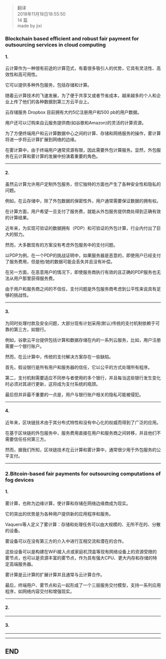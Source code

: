 >  翻译   
> 2018年11月18日18:55:50       
> 14 篇  
>made by jixi

### Blockchain based efficient and robust fair payment for outsourcing services in cloud computing


#### 1.
云计算作为一种很有前途的计算范式，有着很多吸引人的优势，它具有灵活性、高效性和高可用性。

它可以提供多种外包服务，包括存储和计算。

随着云计算技术的飞速发展，为了便于共享又或者节省成本，越来越多的个人和企业上传了他们的各种数据到第三方云平台上。

云存储服务 Dropbox 目前拥有大约5亿注册用户和500 pb的用户数据。

用户还可以订购来自云服务提供商(如谷歌和Amazon)的灵活的计算资源。

为了方便终端用户和云计算数据中心之间的计算、存储和网络服务的操作，雾计算将进一步将云计算扩展到网络的边缘。

在雾计算中，由于终端用户通常资源有限，因此需要外包计算服务。显然，外包服务在云计算和雾计算的发展中扮演着重要的角色。


----------
#### 2.

虽然云计算允许用户定制外包服务，但它独特的方面也产生了各种安全性和隐私的问题。

例如，在云存储中，除了外包数据的保密性外，用户通常需要保证数据的拥有权。

在计算方面，用户希望一旦支付了服务费，就能从外包服务提供商处得到正确有效的计算结果。

近年来，为实现可验证的数据拥有（PDP）和可验证的外包计算，行业内付出了巨大的努力。

然而，大多数现有的方案没有考虑外包服务中的支付问题。

以PDP为例，在一个PDP的挑战证明中，如果服务器是恶意的，即使用户已经支付了服务费用，但是他/她的数据可能会丢失并且没有补偿。

在另一方面，在恶意用户的情况下，即使服务商执行有效的且正确的PDP服务也无法从用户那里获得服务费。

由于用户和服务商之间的不信任，支付问题是外包服务商考虑到公平性来说具有足够的挑战性。


----------
#### 3.

为同时处理付款及安全问题，大部分现有计划采用(默认)传统的支付机制依赖于可靠的第三方，如银行。

例如，谷歌云平台提供包括计算和数据存储在内的一系列云服务，比如，用户注册需要一个银行账户。

然而，在云计算中，传统的支付解决方案存在一些缺陷。

首先，假设银行是所有用户和服务器的信任，它以公平的方式处理所有程序。

第二，支付机制需要适应不同参与者使用的多个银行，并且每当这些银行发生变化时必须对其进行更新，这将成为支付系统的瓶颈。

最后但并非最不重要的一点是，用户与银行账户相关的隐私可能被侵犯。

----------


#### 4. 

近年来，区块链技术由于其分布式特性和没有中心化的权威而得到了广泛的应用。

在基于区块链的外包服务中，服务费用直接在用户和服务商之间转移，并且他们不需要信任任何第三方。

然而，据我们所知，区块链技术在云计算和雾计算中，通常很少用于外包服务的公平支付。

----------


### 2.Bitcoin-based fair payments for outsourcing computations of fog devices
 
#### 1. 

雾计算，也称为边缘计算，使计算和存储在网络边缘商成为现实。

它的突出的优势是为各种用户提供新的应用程序和服务。

Vaquero等人定义了雾计算：存储和处理任务可以由大规模的、无所不在的、分散的设备。

雾设备可以在没有第三方的介入中进行互相交流和潜在的合作。

这些设备可以是构建在WiFi接入点或家庭机顶盒等现有网络设备上的资源受限的雾节点，也可以是资源丰富的雾节点，作为具有强大CPU、更大内存和存储的特定高端服务器。

雾计算是云计算的扩展计算并且通常与云计算合作。

最后，终端用户、雾节点和云一起形成了一个三层服务交付模型，支持一系列应用程序，如网络内容交付和增强现实。


----------

#### 2. 

----------

#### 3. 


----------




----------
## END

